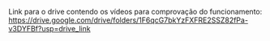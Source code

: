 Link para o drive contendo os vídeos para comprovação do funcionamento:
https://drive.google.com/drive/folders/1F6qcG7bkYzFXFRE2SSZ82fPa-v3DYFBf?usp=drive_link
